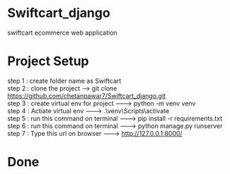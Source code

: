 # Swiftcart_django
swiftcart ecommerce web application

# Project Setup 
step 1 : create folder name as Swiftcart <br>
step 2 : clone the project --> git clone https://github.com/chetanpawar7/Swiftcart_django.git  <br>
step 3 : create virtual env for project ---> python -m venv venv  <br>
step 4 : Actiate virtual env ---> .\venv\Scripts\activate  <br>
step 5 : run this command on terminal ---> pip install -r requirements.txt <br>
step 6 : run this command on terminal ---> python manage.py runserver  <br>
step 7 : Type this url on browser ---> http://127.0.0.1:8000/ <br>


# Done
